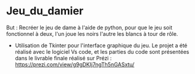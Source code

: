 # Jeu_du_damier
But : Recréer le jeu de dame à l'aide de python, pour que le jeu soit fonctionnel à deux, l'un joue les noirs l'autre les blancs à tour de rôle.
* Utilisation de Tkinter pour l'interface graphique du jeu.
Le projet a été réalisé avec le logiciel Vs code, et les parties du code sont présentées dans le livrable finale réalisé sur Prézi : https://prezi.com/view/g9gDKIj7ngTh5nGASxtu/
